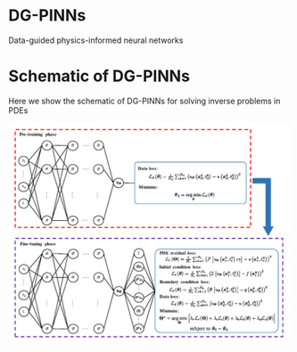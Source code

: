 # DG-PINNs
Data-guided physics-informed neural networks

# Schematic of DG-PINNs
Here we show the schematic of DG-PINNs for solving inverse problems in PDEs

<p align="center">
  <img src="DGPINN_diagram.png" width="800">
</p>
